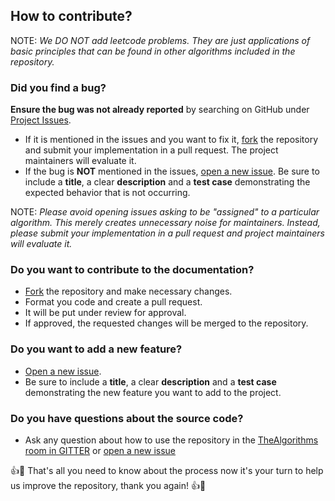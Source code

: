 ## How to contribute?

NOTE: *We DO NOT add leetcode problems. They are just applications of basic principles that can be found in other algorithms included in the repository.*

### Did you find a bug?

**Ensure the bug was not already reported** by searching on GitHub under [Project Issues](https://github.com/TheAlgorithms/Java/issues).
  - If it is mentioned in the issues and you want to fix it, [fork](https://github.com/TheAlgorithms/Java/fork) the repository and submit your implementation in a pull request. The project maintainers will evaluate it.
  - If the bug is **NOT** mentioned in the issues, [open a new issue](https://github.com/TheAlgorithms/Java/issues/new). Be sure to include a **title**, a clear **description** and a **test case** demonstrating the expected behavior that is not occurring.

NOTE: *Please avoid opening issues asking to be "assigned" to a particular algorithm. This merely creates unnecessary noise for maintainers. Instead, please submit your implementation in a pull request and project maintainers will evaluate it.*



### Do you want to contribute to the documentation?
   - [Fork](https://github.com/TheAlgorithms/Java/fork) the repository and make necessary changes.
   - Format you code and create a pull request.
   - It will be put under review for approval.
   - If approved, the requested changes will be merged to the repository.

### Do you want to add a new feature?

- [Open a new issue](https://github.com/TheAlgorithms/Java/issues/new).
- Be sure to include a **title**, a clear **description** and a **test case** demonstrating the new feature you want to add to the project.


### Do you have questions about the source code?

- Ask any question about how to use the repository in the [TheAlgorithms room in GITTER](https://gitter.im/TheAlgorithms/community?source=orgpage#) or [open a new issue](https://github.com/TheAlgorithms/Java/issues/new)

:+1::tada: That's all you need to know about the process now it's your turn to help us improve the repository, thank you again! :+1::tada:
